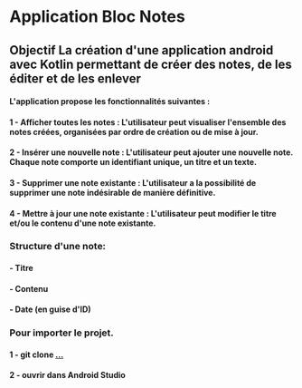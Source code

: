 # Application Bloc Notes
## Objectif La création d'une application android avec Kotlin permettant de créer des notes, de les éditer et de les enlever
#### L'application propose les fonctionnalités suivantes :
####    1 - Afficher toutes les notes : L'utilisateur peut visualiser l'ensemble des notes créées, organisées par ordre de création ou de mise à jour.
####    2 - Insérer une nouvelle note : L'utilisateur peut ajouter une nouvelle note. Chaque note comporte un identifiant unique, un titre et un texte.
####    3 - Supprimer une note existante : L'utilisateur a la possibilité de supprimer une note indésirable de manière définitive.
####    4 - Mettre à jour une note existante : L'utilisateur peut modifier le titre et/ou le contenu d'une note existante.
### Structure d'une note:
####    -   Titre
####    -   Contenu
####    -   Date (en guise d'ID)
### Pour importer le projet.
#### 1 - git clone [...](https://github.com/Dwayne67E/Notes_Elias/tree/main)
#### 2 - ouvrir dans Android Studio

